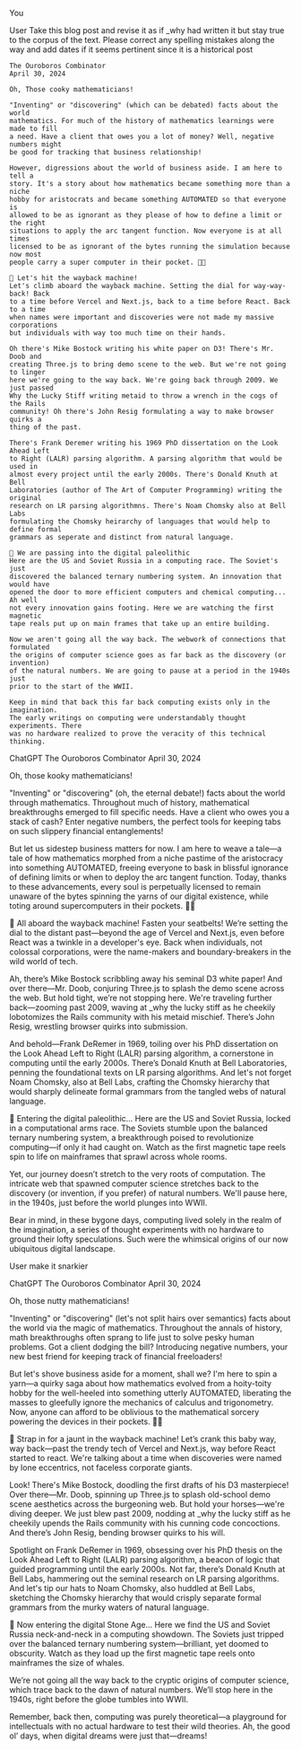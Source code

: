 You

User Take this blog post and revise it as if \_why had written it but stay true
to the corpus of the text. Please correct any spelling mistakes along the way
and add dates if it seems pertinent since it is a historical post

```
The Ouroboros Combinator
April 30, 2024

Oh, Those cooky mathematicians!

"Inventing" or "discovering" (which can be debated) facts about the world
mathematics. For much of the history of mathematics learnings were made to fill
a need. Have a client that owes you a lot of money? Well, negative numbers might
be good for tracking that business relationship!

However, digressions about the world of business aside. I am here to tell a
story. It's a story about how mathematics became something more than a niche
hobby for aristocrats and became something AUTOMATED so that everyone is
allowed to be as ignorant as they please of how to define a limit or the right
situations to apply the arc tangent function. Now everyone is at all times
licensed to be as ignorant of the bytes running the simulation because now most
people carry a super computer in their pocket. 😮‍💨

🚀 Let's hit the wayback machine!
Let's climb aboard the wayback machine. Setting the dial for way-way-back! Back
to a time before Vercel and Next.js, back to a time before React. Back to a time
when names were important and discoveries were not made my massive corporations
but individuals with way too much time on their hands.

Oh there's Mike Bostock writing his white paper on D3! There's Mr. Doob and
creating Three.js to bring demo scene to the web. But we're not going to linger
here we're going to the way back. We're going back through 2009. We just passed
Why the Lucky Stiff writing metaid to throw a wrench in the cogs of the Rails
community! Oh there's John Resig formulating a way to make browser quirks a
thing of the past.

There's Frank Deremer writing his 1969 PhD dissertation on the Look Ahead Left
to Right (LALR) parsing algorithm. A parsing algorithm that would be used in
almost every project until the early 2000s. There's Donald Knuth at Bell
Laboratories (author of The Art of Computer Programming) writing the original
research on LR parsing algorithmns. There's Noam Chomsky also at Bell Labs
formulating the Chomsky heirarchy of languages that would help to define formal
grammars as seperate and distinct from natural language.

🦕 We are passing into the digital paleolithic
Here are the US and Soviet Russia in a computing race. The Soviet's just
discovered the balanced ternary numbering system. An innovation that would have
opened the door to more efficient computers and chemical computing... Ah well
not every innovation gains footing. Here we are watching the first magnetic
tape reals put up on main frames that take up an entire building.

Now we aren't going all the way back. The webwork of connections that formulated
the origins of computer science goes as far back as the discovery (or invention)
of the natural numbers. We are going to pause at a period in the 1940s just
prior to the start of the WWII.

Keep in mind that back this far back computing exists only in the imagination.
The early writings on computing were understandably thought experiments. There
was no hardware realized to prove the veracity of this technical thinking.
```

ChatGPT
The Ouroboros Combinator April 30, 2024

Oh, those kooky mathematicians!

"Inventing" or "discovering" (oh, the eternal debate!) facts about the world
through mathematics. Throughout much of history, mathematical breakthroughs
emerged to fill specific needs. Have a client who owes you a stack of cash?
Enter negative numbers, the perfect tools for keeping tabs on such slippery
financial entanglements!

But let us sidestep business matters for now. I am here to weave a tale—a tale
of how mathematics morphed from a niche pastime of the aristocracy into
something AUTOMATED, freeing everyone to bask in blissful ignorance of defining
limits or when to deploy the arc tangent function. Today, thanks to these
advancements, every soul is perpetually licensed to remain unaware of the bytes
spinning the yarns of our digital existence, while toting around supercomputers
in their pockets. 😮‍💨

🚀 All aboard the wayback machine! Fasten your seatbelts! We’re setting the dial
to the distant past—beyond the age of Vercel and Next.js, even before React was
a twinkle in a developer's eye. Back when individuals, not colossal
corporations, were the name-makers and boundary-breakers in the wild world of
tech.

Ah, there’s Mike Bostock scribbling away his seminal D3 white paper! And over
there—Mr. Doob, conjuring Three.js to splash the demo scene across the web. But
hold tight, we’re not stopping here. We're traveling further back—zooming past
2009, waving at \_why the lucky stiff as he cheekily lobotomizes the Rails
community with his metaid mischief. There’s John Resig, wrestling browser quirks
into submission.

And behold—Frank DeRemer in 1969, toiling over his PhD dissertation on the Look
Ahead Left to Right (LALR) parsing algorithm, a cornerstone in computing until
the early 2000s. There’s Donald Knuth at Bell Laboratories, penning the
foundational texts on LR parsing algorithms. And let's not forget Noam Chomsky,
also at Bell Labs, crafting the Chomsky hierarchy that would sharply delineate
formal grammars from the tangled webs of natural language.

🦕 Entering the digital paleolithic... Here are the US and Soviet Russia, locked
in a computational arms race. The Soviets stumble upon the balanced ternary
numbering system, a breakthrough poised to revolutionize computing—if only it
had caught on. Watch as the first magnetic tape reels spin to life on mainframes
that sprawl across whole rooms.

Yet, our journey doesn’t stretch to the very roots of computation. The intricate
web that spawned computer science stretches back to the discovery (or invention,
if you prefer) of natural numbers. We'll pause here, in the 1940s, just before
the world plunges into WWII.

Bear in mind, in these bygone days, computing lived solely in the realm of the
imagination, a series of thought experiments with no hardware to ground their
lofty speculations. Such were the whimsical origins of our now ubiquitous
digital landscape.

User
make it snarkier

ChatGPT The Ouroboros Combinator April 30, 2024

Oh, those nutty mathematicians!

"Inventing" or "discovering" (let's not split hairs over semantics) facts about
the world via the magic of mathematics. Throughout the annals of history, math
breakthroughs often sprang to life just to solve pesky human problems. Got a
client dodging the bill? Introducing negative numbers, your new best friend for
keeping track of financial freeloaders!

But let's shove business aside for a moment, shall we? I'm here to spin a yarn—a
quirky saga about how mathematics evolved from a hoity-toity hobby for the
well-heeled into something utterly AUTOMATED, liberating the masses to gleefully
ignore the mechanics of calculus and trigonometry. Now, anyone can afford to be
oblivious to the mathematical sorcery powering the devices in their pockets.
😮‍💨

🚀 Strap in for a jaunt in the wayback machine! Let’s crank this baby way, way
back—past the trendy tech of Vercel and Next.js, way before React started to
react. We're talking about a time when discoveries were named by lone
eccentrics, not faceless corporate giants.

Look! There's Mike Bostock, doodling the first drafts of his D3 masterpiece!
Over there—Mr. Doob, spinning up Three.js to splash old-school demo scene
aesthetics across the burgeoning web. But hold your horses—we're diving deeper.
We just blew past 2009, nodding at \_why the lucky stiff as he cheekily upends
the Rails community with his cunning code concoctions. And there’s John Resig,
bending browser quirks to his will.

Spotlight on Frank DeRemer in 1969, obsessing over his PhD thesis on the Look
Ahead Left to Right (LALR) parsing algorithm, a beacon of logic that guided
programming until the early 2000s. Not far, there’s Donald Knuth at Bell Labs,
hammering out the seminal research on LR parsing algorithms. And let's tip our
hats to Noam Chomsky, also huddled at Bell Labs, sketching the Chomsky hierarchy
that would crisply separate formal grammars from the murky waters of natural
language.

🦕 Now entering the digital Stone Age... Here we find the US and Soviet Russia
neck-and-neck in a computing showdown. The Soviets just tripped over the
balanced ternary numbering system—brilliant, yet doomed to obscurity. Watch as
they load up the first magnetic tape reels onto mainframes the size of whales.

We’re not going all the way back to the cryptic origins of computer science,
which trace back to the dawn of natural numbers. We’ll stop here in the 1940s,
right before the globe tumbles into WWII.

Remember, back then, computing was purely theoretical—a playground for
intellectuals with no actual hardware to test their wild theories. Ah, the good
ol’ days, when digital dreams were just that—dreams!

